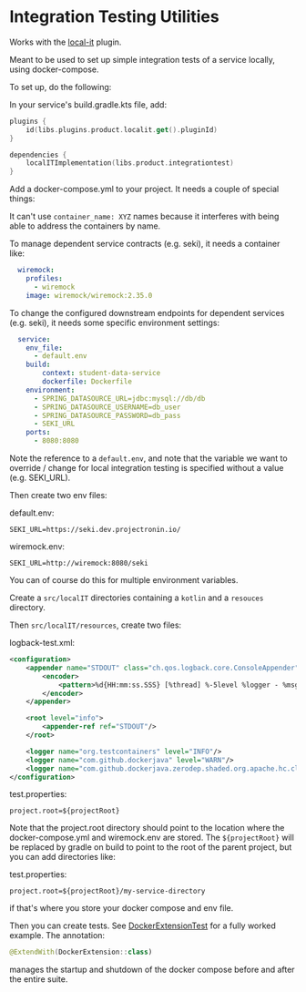 # Integration Testing Utilities

Works with the [local-it](../product-gradle-common) plugin.

Meant to be used to set up simple integration tests of a service locally, using docker-compose.

To set up, do the following:

In your service's build.gradle.kts file, add:

```kotlin
plugins {
    id(libs.plugins.product.localit.get().pluginId)
}

dependencies {
    localITImplementation(libs.product.integrationtest)
}
```

Add a docker-compose.yml to your project.  It needs a couple of special things:

It can't use `container_name: XYZ` names because it interferes with being able to address the containers by name.

To manage dependent service contracts (e.g. seki), it needs a container like:
```yaml
  wiremock:
    profiles:
      - wiremock
    image: wiremock/wiremock:2.35.0
```

To change the configured downstream endpoints for dependent services (e.g. seki), it needs some specific environment settings:

```yaml
  service:
    env_file:
      - default.env
    build:
        context: student-data-service
        dockerfile: Dockerfile
    environment:
      - SPRING_DATASOURCE_URL=jdbc:mysql://db/db
      - SPRING_DATASOURCE_USERNAME=db_user
      - SPRING_DATASOURCE_PASSWORD=db_pass
      - SEKI_URL
    ports:
      - 8080:8080
```

Note the reference to a `default.env`, and note that the variable we want to override / change for local integration testing
is specified without a value (e.g. SEKI_URL).

Then create two env files:

default.env:
```
SEKI_URL=https://seki.dev.projectronin.io/
```

wiremock.env:
```
SEKI_URL=http://wiremock:8080/seki
```

You can of course do this for multiple environment variables.

Create a `src/localIT` directories containing a `kotlin` and a `resouces` directory.

Then `src/localIT/resources`, create two files:

logback-test.xml:
```xml
<configuration>
    <appender name="STDOUT" class="ch.qos.logback.core.ConsoleAppender">
        <encoder>
            <pattern>%d{HH:mm:ss.SSS} [%thread] %-5level %logger - %msg%n</pattern>
        </encoder>
    </appender>

    <root level="info">
        <appender-ref ref="STDOUT"/>
    </root>

    <logger name="org.testcontainers" level="INFO"/>
    <logger name="com.github.dockerjava" level="WARN"/>
    <logger name="com.github.dockerjava.zerodep.shaded.org.apache.hc.client5.http.wire" level="OFF"/>
</configuration>
```

test.properties:
```properties
project.root=${projectRoot}
```

Note that the project.root directory should point to the location where the docker-compose.yml and wiremock.env are stored.  The `${projectRoot}`
will be replaced by gradle on build to point to the root of the parent project, but you can add directories like:

test.properties:
```properties
project.root=${projectRoot}/my-service-directory
```

if that's where you store your docker compose and env file.

Then you can create tests.  See [DockerExtensionTest](./src/test/kotlin/com/projectronin/product/integrationtest/DockerExtensionTest.kt) for
a fully worked example. The annotation:

```kotlin
@ExtendWith(DockerExtension::class)
```

manages the startup and shutdown of the docker compose before and after the entire suite.
